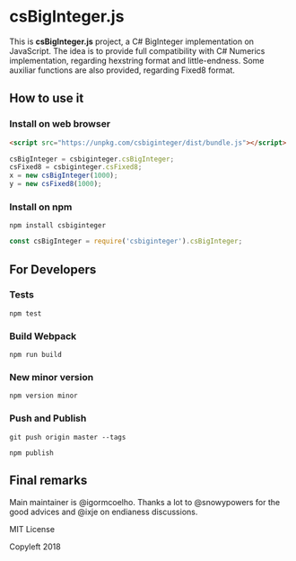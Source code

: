 # csBigInteger.js

This is **csBigInteger.js** project, a C# BigInteger implementation on JavaScript.
The idea is to provide full compatibility with C# Numerics implementation, regarding hexstring format and little-endness.
Some auxiliar functions are also provided, regarding Fixed8 format.

## How to use it

### Install on web browser

```html
<script src="https://unpkg.com/csbiginteger/dist/bundle.js"></script>
```

```js
csBigInteger = csbiginteger.csBigInteger;
csFixed8 = csbiginteger.csFixed8;
x = new csBigInteger(1000);
y = new csFixed8(1000);
```

### Install on npm

`npm install csbiginteger`

```js
const csBigInteger = require('csbiginteger').csBigInteger;
```

## For Developers

### Tests

`npm test`

### Build Webpack

`npm run build`

### New minor version

`npm version minor`

### Push and Publish

`git push origin master --tags`

`npm publish`

## Final remarks


Main maintainer is @igormcoelho.  Thanks a lot to @snowypowers for the good advices and @ixje on endianess discussions.

MIT License

Copyleft 2018
